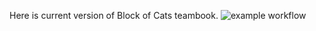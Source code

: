 Here is current version of Block of Cats teambook. ![example workflow](https://github.com/No-Idle/teambook/actions/workflows/example_test.yml/badge.svg)
